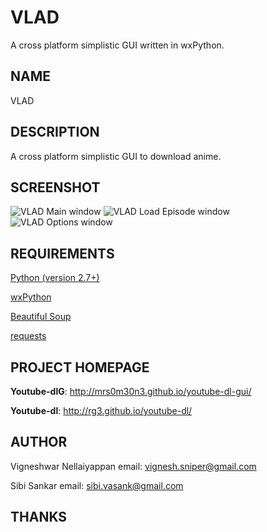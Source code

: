 VLAD
====

A cross platform simplistic GUI written in wxPython.

## NAME
VLAD

## DESCRIPTION
A cross platform simplistic GUI to download anime.
## SCREENSHOT
![VLAD Main window]()
![VLAD Load Episode window]()
![VLAD Options window]()

## REQUIREMENTS
[Python (version 2.7+)](http://www.python.org)

[wxPython](http://wxpython.org)

[Beautiful Soup](http://www.crummy.com/software/BeautifulSoup/)

[requests](http://docs.python-requests.org/en/latest/)

## PROJECT HOMEPAGE

**Youtube-dlG**: http://mrs0m30n3.github.io/youtube-dl-gui/

**Youtube-dl**: http://rg3.github.io/youtube-dl/

## AUTHOR
Vigneshwar Nellaiyappan
email:  <vignesh.sniper@gmail.com>

Sibi Sankar
email:  <sibi.vasank@gmail.com>

## THANKS
